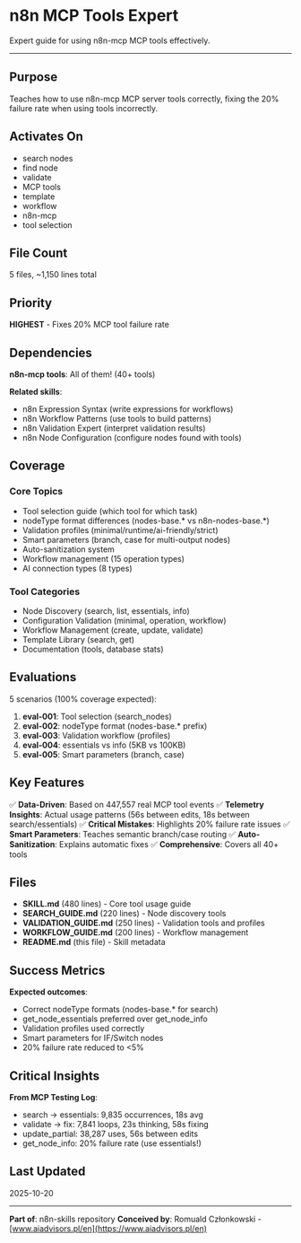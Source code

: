 # n8n MCP Tools Expert

Expert guide for using n8n-mcp MCP tools effectively.

---

## Purpose

Teaches how to use n8n-mcp MCP server tools correctly, fixing the 20% failure rate when using tools incorrectly.

## Activates On

- search nodes
- find node
- validate
- MCP tools
- template
- workflow
- n8n-mcp
- tool selection

## File Count

5 files, ~1,150 lines total

## Priority

**HIGHEST** - Fixes 20% MCP tool failure rate

## Dependencies

**n8n-mcp tools**: All of them! (40+ tools)

**Related skills**:
- n8n Expression Syntax (write expressions for workflows)
- n8n Workflow Patterns (use tools to build patterns)
- n8n Validation Expert (interpret validation results)
- n8n Node Configuration (configure nodes found with tools)

## Coverage

### Core Topics
- Tool selection guide (which tool for which task)
- nodeType format differences (nodes-base.* vs n8n-nodes-base.*)
- Validation profiles (minimal/runtime/ai-friendly/strict)
- Smart parameters (branch, case for multi-output nodes)
- Auto-sanitization system
- Workflow management (15 operation types)
- AI connection types (8 types)

### Tool Categories
- Node Discovery (search, list, essentials, info)
- Configuration Validation (minimal, operation, workflow)
- Workflow Management (create, update, validate)
- Template Library (search, get)
- Documentation (tools, database stats)

## Evaluations

5 scenarios (100% coverage expected):
1. **eval-001**: Tool selection (search_nodes)
2. **eval-002**: nodeType format (nodes-base.* prefix)
3. **eval-003**: Validation workflow (profiles)
4. **eval-004**: essentials vs info (5KB vs 100KB)
5. **eval-005**: Smart parameters (branch, case)

## Key Features

✅ **Data-Driven**: Based on 447,557 real MCP tool events
✅ **Telemetry Insights**: Actual usage patterns (56s between edits, 18s between search/essentials)
✅ **Critical Mistakes**: Highlights 20% failure rate issues
✅ **Smart Parameters**: Teaches semantic branch/case routing
✅ **Auto-Sanitization**: Explains automatic fixes
✅ **Comprehensive**: Covers all 40+ tools

## Files

- **SKILL.md** (480 lines) - Core tool usage guide
- **SEARCH_GUIDE.md** (220 lines) - Node discovery tools
- **VALIDATION_GUIDE.md** (250 lines) - Validation tools and profiles
- **WORKFLOW_GUIDE.md** (200 lines) - Workflow management
- **README.md** (this file) - Skill metadata

## Success Metrics

**Expected outcomes**:
- Correct nodeType formats (nodes-base.* for search)
- get_node_essentials preferred over get_node_info
- Validation profiles used correctly
- Smart parameters for IF/Switch nodes
- 20% failure rate reduced to <5%

## Critical Insights

**From MCP Testing Log**:
- search → essentials: 9,835 occurrences, 18s avg
- validate → fix: 7,841 loops, 23s thinking, 58s fixing
- update_partial: 38,287 uses, 56s between edits
- get_node_info: 20% failure rate (use essentials!)

## Last Updated

2025-10-20

---

**Part of**: n8n-skills repository
**Conceived by**: Romuald Członkowski - [www.aiadvisors.pl/en](https://www.aiadvisors.pl/en)
